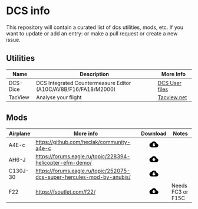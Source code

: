 # DCS info

This repository will contain a curated list of dcs utilities, mods, etc. If you want to update or add an entry: or make a pull request or create a new issue.

## Utilities

| Name | Description | More Info |
|---|---|---|
| DCS-Dice |  DCS Integrated Countermeasure Editor (A10C/AV8B/F16/FA18/M2000)| [DCS User files](https://www.digitalcombatsimulator.com/en/files/3312680/)|
| TacView| Analyse your flight | [Tacview.net](https://www.tacview.net/documentation/dcs/en/)|

## Mods

| Airplane | More info | Download | Notes|
|---|---|:---:|---|
|A4E-c| <https://github.com/heclak/community-a4e-c> | [![download latest version](icons/mdi/download.png)](https://github.com/heclak/community-a4e-c/releases/latest)|
| AH6-J| <https://forums.eagle.ru/topic/228394-helicopter-efm-demo/> |[![download latest version](icons/mdi/download.png)](https://drive.google.com/file/d/1-5kLJnYlTyCtSS5IQknQ5x9WngMsF-Yk/view?usp=sharing)||
|C130J-30|<https://forums.eagle.ru/topic/252075-dcs-super-hercules-mod-by-anubis/> |[![download latest version](icons/mdi/download.png)](https://www.mediafire.com/file/1yp8vp3milr32dq/Hercules_ver_6.6.zip/file)||
|F22| <https://fsoutlet.com/f22/> | [![download latest version](icons/mdi/download.png)](https://fsoutlet.com/f22/) | Needs FC3 or F15C|

<!-- [![download latest version](icons/mdi/download.png)](url) -->
